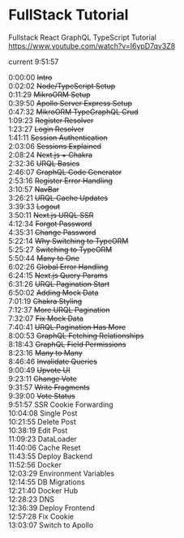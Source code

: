 # FullStack Tutorial

Fullstack React GraphQL TypeScript Tutorial
https://www.youtube.com/watch?v=I6ypD7qv3Z8

current 9:51:57

0:00:00 ~~Intro~~<br>
0:02:02 ~~Node/TypeScript Setup~~<br>
0:11:29 ~~MikroORM Setup~~<br>
0:39:50 ~~Apollo Server Express Setup~~<br>
0:47:32 ~~MikroORM TypeGraphQL Crud~~<br>
1:09:23 ~~Register Resolver~~<br>
1:23:27 ~~Login Resolver~~<br>
1:41:11 ~~Session Authentication~~<br>
2:03:06 ~~Sessions Explained~~<br>
2:08:24 ~~Next.js + Chakra~~<br>
2:32:36 ~~URQL Basics~~<br>
2:46:07 ~~GraphQL Code Generator~~<br>
2:53:16 ~~Register Error Handling~~<br>
3:10:57 ~~NavBar~~<br>
3:26:21 ~~URQL Cache Updates~~<br>
3:39:33 ~~Logout~~<br>
3:50:11 ~~Next.js URQL SSR~~<br>
4:12:34 ~~Forgot Password~~<br>
4:35:31 ~~Change Password~~<br>
5:22:14 ~~Why Switching to TypeORM~~<br>
5:25:27 ~~Switching to TypeORM~~<br>
5:50:44 ~~Many to One~~<br>
6:02:26 ~~Global Error Handling~~<br>
6:24:15 ~~Next.js Query Params~~<br>
6:31:26 ~~URQL Pagination Start~~<br>
6:50:02 ~~Adding Mock Data~~<br>
7:01:19 ~~Chakra Styling~~<br>
7:12:37 ~~More URQL Pagination~~<br>
7:32:07 ~~Fix Mock Data~~<br>
7:40:41 ~~URQL Pagination Has More~~<br>
8:00:53 ~~GraphQL Fetching Relationships~~<br>
8:18:43 ~~GraphQL Field Permissions~~<br>
8:23:16 ~~Many to Many~~<br>
8:46:46 ~~Invalidate Queries~~<br>
9:00:49 ~~Upvote UI~~<br>
9:23:11 ~~Change Vote~~<br>
9:31:57 ~~Write Fragments~~<br>
9:39:00 ~~Vote Status~~<br>
9:51:57 SSR Cookie Forwarding<br>
10:04:08 Single Post<br>
10:21:55 Delete Post<br>
10:38:19 Edit Post<br>
11:09:23 DataLoader<br>
11:40:06 Cache Reset<br>
11:43:55 Deploy Backend<br>
11:52:56 Docker<br>
12:03:29 Environment Variables<br>
12:14:55 DB Migrations<br>
12:21:40 Docker Hub<br>
12:28:23 DNS<br>
12:36:39 Deploy Frontend<br>
12:57:28 Fix Cookie<br>
13:03:07 Switch to Apollo<br>
